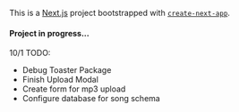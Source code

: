 This is a [Next.js](https://nextjs.org/) project bootstrapped with [`create-next-app`](https://github.com/vercel/next.js/tree/canary/packages/create-next-app).

#### Project in progress...

10/1
TODO: 
- Debug Toaster Package
- Finish Upload Modal
- Create form for mp3 upload
- Configure database for song schema
